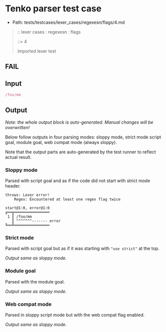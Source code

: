 # Tenko parser test case

- Path: tests/testcases/lexer_cases/regexesn/flags/4.md

> :: lexer cases : regexesn : flags
>
> ::> 4
>
> Imported lexer test

## FAIL

## Input

`````js
/foo/mm
`````

## Output

_Note: the whole output block is auto-generated. Manual changes will be overwritten!_

Below follow outputs in four parsing modes: sloppy mode, strict mode script goal, module goal, web compat mode (always sloppy).

Note that the output parts are auto-generated by the test runner to reflect actual result.

### Sloppy mode

Parsed with script goal and as if the code did not start with strict mode header.

`````
throws: Lexer error!
    Regex: Encountered at least one regex flag twice

start@1:0, error@1:0
╔══╦════════════════
 1 ║ /foo/mm
   ║ ^^^^^^^------- error
╚══╩════════════════

`````

### Strict mode

Parsed with script goal but as if it was starting with `"use strict"` at the top.

_Output same as sloppy mode._

### Module goal

Parsed with the module goal.

_Output same as sloppy mode._

### Web compat mode

Parsed in sloppy script mode but with the web compat flag enabled.

_Output same as sloppy mode._
